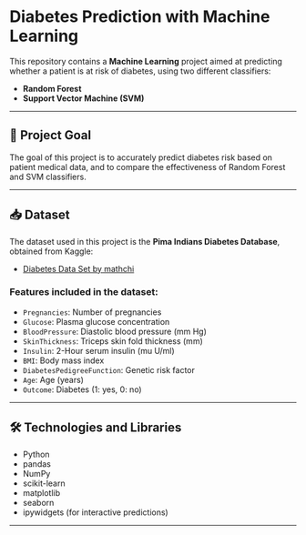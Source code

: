 # Diabetes Prediction with Machine Learning

This repository contains a **Machine Learning** project aimed at predicting whether a patient is at risk of diabetes, using two different classifiers:
- **Random Forest**
- **Support Vector Machine (SVM)**

---

## 🎯 Project Goal
The goal of this project is to accurately predict diabetes risk based on patient medical data, and to compare the effectiveness of Random Forest and SVM classifiers.

---

## 📥 Dataset
The dataset used in this project is the **Pima Indians Diabetes Database**, obtained from Kaggle:

- [Diabetes Data Set by mathchi](https://www.kaggle.com/datasets/mathchi/diabetes-data-set)

### Features included in the dataset:
- `Pregnancies`: Number of pregnancies
- `Glucose`: Plasma glucose concentration
- `BloodPressure`: Diastolic blood pressure (mm Hg)
- `SkinThickness`: Triceps skin fold thickness (mm)
- `Insulin`: 2-Hour serum insulin (mu U/ml)
- `BMI`: Body mass index
- `DiabetesPedigreeFunction`: Genetic risk factor
- `Age`: Age (years)
- `Outcome`: Diabetes (1: yes, 0: no)

---

## 🛠️ Technologies and Libraries
- Python
- pandas
- NumPy
- scikit-learn
- matplotlib
- seaborn
- ipywidgets (for interactive predictions)

---
